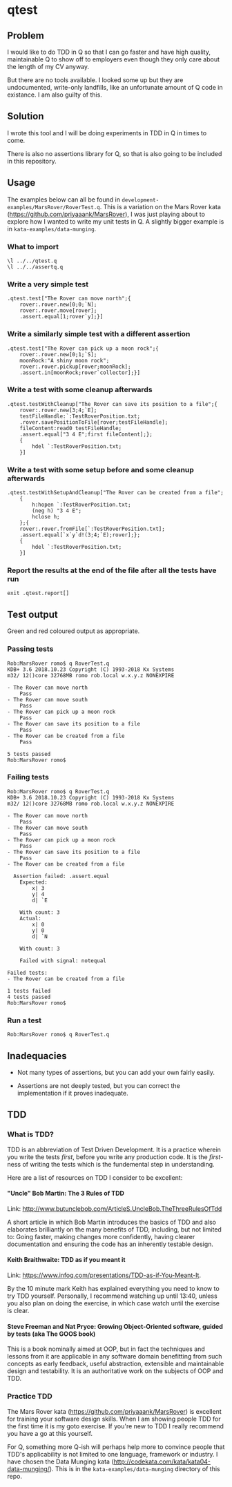 # qtest

## Problem

I would like to do TDD in Q so that I can go faster and have high quality,
maintainable Q to show off to employers even though they only care about the
length of my CV anyway.

But there are no tools available. I looked some up but they are undocumented,
write-only landfills, like an unfortunate amount of Q code in existance. I am
also guilty of this.

## Solution

I wrote this tool and I will be doing experiments in TDD in Q in times to come.

There is also no assertions library for Q, so that is also going to be included
in this repository.

## Usage

The examples below can all be found in `development-examples/MarsRover/RoverTest.q`.
This is a variation on the Mars Rover kata (https://github.com/priyaaank/MarsRover),
I was just playing about to explore how I wanted to write my unit tests in Q. A
slightly bigger example is in `kata-examples/data-munging`.

### What to import

```
\l ../../qtest.q
\l ../../assertq.q
```

### Write a very simple test

```
.qtest.test["The Rover can move north";{
    rover:.rover.new[0;0;`N];
    rover:.rover.move[rover];
    .assert.equal[1;rover`y];}]
```

### Write a similarly simple test with a different assertion

```
.qtest.test["The Rover can pick up a moon rock";{
    rover:.rover.new[0;1;`S];
    moonRock:"A shiny moon rock";
    rover:.rover.pickup[rover;moonRock];
    .assert.in[moonRock;rover`collector];}]
```

### Write a test with some cleanup afterwards

```
.qtest.testWithCleanup["The Rover can save its position to a file";{
    rover:.rover.new[3;4;`E];
    testFileHandle:`:TestRoverPosition.txt;
    .rover.savePositionToFile[rover;testFileHandle];
    fileContent:read0 testFileHandle;
    .assert.equal["3 4 E";first fileContent];};
    {
        hdel `:TestRoverPosition.txt;
    }]
```

### Write a test with some setup before and some cleanup afterwards

```
.qtest.testWithSetupAndCleanup["The Rover can be created from a file";
    {
        h:hopen `:TestRoverPosition.txt;
        (neg h) "3 4 E";
        hclose h;
    };{
    rover:.rover.fromFile[`:TestRoverPosition.txt];
    .assert.equal[`x`y`d!(3;4;`E);rover];};
    {
        hdel `:TestRoverPosition.txt;
    }]
```

### Report the results at the end of the file after all the tests have run

```
exit .qtest.report[]
```

## Test output

Green and red coloured output as appropriate.

### Passing tests

```
Rob:MarsRover romo$ q RoverTest.q
KDB+ 3.6 2018.10.23 Copyright (C) 1993-2018 Kx Systems
m32/ 12()core 32768MB romo rob.local w.x.y.z NONEXPIRE

- The Rover can move north
	Pass
- The Rover can move south
	Pass
- The Rover can pick up a moon rock
	Pass
- The Rover can save its position to a file
	Pass
- The Rover can be created from a file
	Pass

5 tests passed
Rob:MarsRover romo$
```

### Failing tests

```
Rob:MarsRover romo$ q RoverTest.q
KDB+ 3.6 2018.10.23 Copyright (C) 1993-2018 Kx Systems
m32/ 12()core 32768MB romo rob.local w.x.y.z NONEXPIRE

- The Rover can move north
	Pass
- The Rover can move south
	Pass
- The Rover can pick up a moon rock
	Pass
- The Rover can save its position to a file
	Pass
- The Rover can be created from a file

  Assertion failed: .assert.equal
	Expected:   
		x| 3
		y| 4
		d| `E

	With count: 3
	Actual:     
		x| 0
		y| 0
		d| `N

	With count: 3

    Failed with signal: notequal

Failed tests:
- The Rover can be created from a file

1 tests failed
4 tests passed
Rob:MarsRover romo$
```

### Run a test

```
Rob:MarsRover romo$ q RoverTest.q
```

## Inadequacies

- Not many types of assertions, but you can add your own fairly easily.

- Assertions are not deeply tested, but you can correct the implementation if
it proves inadequate.

## TDD

### What is TDD?

TDD is an abbreviation of Test Driven Development. It is a practice wherein you
write the tests *first*, before you write any production code. It is the
*first*-ness of writing the tests which is the fundemental step in understanding.

Here are a list of resources on TDD I consider to be excellent:

#### "Uncle" Bob Martin: The 3 Rules of TDD

Link: http://www.butunclebob.com/ArticleS.UncleBob.TheThreeRulesOfTdd

A short article in which Bob Martin introduces the basics of TDD and also
elaborates brilliantly on the many benefits of TDD, including, but not limited
to: Going faster, making changes more confidently, having clearer documentation
and ensuring the code has an inherently testable design.

#### Keith Braithwaite: TDD as if you meant it

Link: https://www.infoq.com/presentations/TDD-as-if-You-Meant-It.

By the 10 minute mark Keith has explained everything you need to know to try TDD
yourself. Personally, I recommend watching up until 13:40, unless you also plan
on doing the exercise, in which case watch until the exercise is clear.

#### Steve Freeman and Nat Pryce: Growing Object-Oriented software, guided by tests (aka The GOOS book)

This is a book nominally aimed at OOP, but in fact the techniques and lessons
from it are applicable in any software domain benefitting from such concepts as
early feedback, useful abstraction, extensible and maintainable design and
testability. It is an authoritative work on the subjects of OOP and TDD.

### Practice TDD

The Mars Rover kata (https://github.com/priyaaank/MarsRover) is excellent for
training your software design skills. When I am showing people TDD for the first
time it is my goto exercise. If you're new to TDD I really recommend you have a
go at this yourself.

For Q, something more Q-ish will perhaps help more to convince people that TDD's
applicability is not limited to one language, framework or industry. I have chosen
the Data Munging kata (http://codekata.com/kata/kata04-data-munging/). This is
in the `kata-examples/data-munging` directory of this repo.
